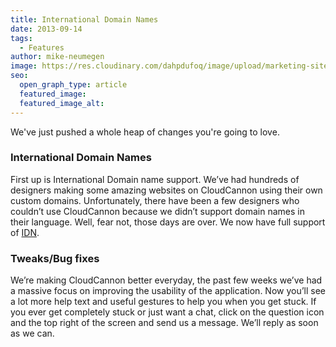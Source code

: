 ```yaml
---
title: International Domain Names
date: 2013-09-14
tags:
  - Features
author: mike-neumegen
image: https://res.cloudinary.com/dahpdufoq/image/upload/marketing-site/blog/uploads/blog-night-earth.jpg
seo:
  open_graph_type: article
  featured_image:
  featured_image_alt:
---
```


We've just pushed a whole heap of changes you're going to love.

### International Domain Names

First up is International Domain name support. We’ve had hundreds of designers making some amazing websites on CloudCannon using their own custom domains. Unfortunately, there have been a few designers who couldn’t use CloudCannon because we didn’t support domain names in their language. Well, fear not, those days are over. We now have full support of [IDN](http://en.wikipedia.org/wiki/Internationalized_domain_name).

### Tweaks/Bug fixes

We’re making CloudCannon better everyday, the past few weeks we’ve had a massive focus on improving the usability of the application. Now you’ll see a lot more help text and useful gestures to help you when you get stuck. If you ever get completely stuck or just want a chat, click on the question icon and the top right of the screen and send us a message. We’ll reply as soon as we can.